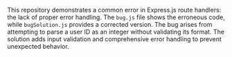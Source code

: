 This repository demonstrates a common error in Express.js route handlers: the lack of proper error handling. The `bug.js` file shows the erroneous code, while `bugSolution.js` provides a corrected version.  The bug arises from attempting to parse a user ID as an integer without validating its format.  The solution adds input validation and comprehensive error handling to prevent unexpected behavior.
